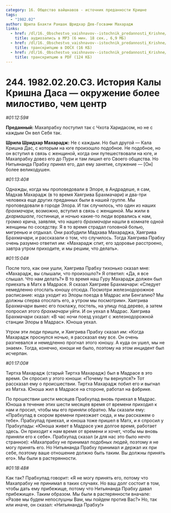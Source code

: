 ```yaml
---
category: 16. Общество вайшнавов - источник преданности Кришне
tags:
  - "1982.02"
author: Шрила Бхакти Ракшак Шридхар Дев-Госвами Махарадж
links:
  - href: /dl/16._Obschestvo_vaishnavov--istochnik_predannosti_Krishne/244_1982.02.20.C3_SridharMj_Istorija_Kaly_Krishna_Dasa--okruzhenie_bolee_milostivo_chem_centr.mp3
    title: аудиозапись в MP3 (6 мин. 18 сек., 6,9 МБ)
  - href: /dl/16._Obschestvo_vaishnavov--istochnik_predannosti_Krishne/244_1982.02.20.C3_SridharMj_Istorija_Kaly_Krishna_Dasa--okruzhenie_bolee_milostivo_chem_centr.docx
    title: транскрипцию в DOCX (16 КБ)
  - href: /dl/16._Obschestvo_vaishnavov--istochnik_predannosti_Krishne/244_1982.02.20.C3_SridharMj_Istorija_Kaly_Krishna_Dasa--okruzhenie_bolee_milostivo_chem_centr.pdf
    title: транскрипцию в PDF (124 КБ)
---
```


# 244. 1982.02.20.C3. История Калы Кришна Даса — окружение более милостиво, чем центр

*#01:12:59#*

**Преданный:** Махапрабху поступил так с Чхота Харидасом, но не с каждым Он вел Себя так.

**Шрила Шридхар Махарадж:** Не с каждым. Но был другой — Кала Кришна Дас, с которым на юге произошло подобное. Не подобное, но он вступил в связь с женщиной, когда они путешествовали на юге, и Махапрабху довез его до Пури и там лишил его Своего общества. Но Нитьянанда Прабху принял его, дал ему занятие, служение — [Он] более великодушен.

*#01:13:40#*

Однажды, когда мы проповедовали в Элоре, в Андрадеше, я сам, Мадхав Махарадж (в то время Хаягрива Брахмачари) и два-три человека еще других преданных были в нашей группе. Мы проповедовали в городе Элора. И так случилось, что один из наших *брахмачари*, возможно, вступил в связь с женщиной. Мы жили в *дхармашале*, гостинице, и ночью какие-то люди ворвались к нам, громко крича, заявляя, что нашего *брахмачари* нашли в комнате одной женщины по соседству. Я в то время страдал головной болью, мигренью и отдыхал. Они разбудили Мадхава Махараджа, Хаягрива Брахмачари, и рассказали о том, что случилось. Тогда Хаягрива Прабху очень разумно ответил им: «Махарадж спит, его здоровье расстроено, завтра утром приходите, и мы решим, что делать».

*#01:15:04#*

После того, как они ушли, Хаягрива Прабху тихонько сказал мне: «Махарадж, вы слышали, что произошло?» Я ответил: «Да, я все слышал. Что нам делать?» В то время наш Гуру Махарадж должен был приехать в Матх в Мадрасе. Я сказал Хаягриве Брахмачари: «Следует немедленно отослать юношу отсюда. Посмотри железнодорожное расписание: кода уходит из Элоры поезда в Мадрас или Бенгалию? Мы должны сперва отослать его, а утром мы посмотрим». Хаягрива Брахмачари вынес его поклажу, постель, на улицу под дерево, а затем попросил этого *брахмачари* уйти. И он уехал в Мадрас. Хаягрива Брахмачари сказал: «В час ночи поезд уходит с железнодорожной станции Элоры в Мадрас». Юноша уехал.

Утром эти люди пришли, и Хаягрива Прабху сказал им: «Когда Махарадж проснулся ночью, я рассказал ему все. Он очень разгневался и немедленно прогнал этого юношу. А куда он ушел, мы не знаем». Тогда, конечно, юноши не было, поэтому на этом инцидент был исчерпан.

*#01:17:00#*

Тиртха Махарадж (старый Тиртха Махарадж) был в Мадрасе в это время. Он спросил у этого юноши: «Почему ты вернулся?» Тот рассказал ему о происшествии. Тиртха Махарадж побил его и выгнал из Матха. Юноша жил в Мадрасе на стороне, работал на фабрике.

По прошествии шести месяцев Прабхупад вновь приехал в Мадрас. Юноша в течение этих шести месяцев время от времени приходил к нам и просил, чтобы мы его приняли обратно. Мы сказали ему: «Прабхупад в скором времени приезжает сюда, и мы расскажем о тебе». Прабхупад приехал, и юноша тоже пришел в Матх, и я спросил у Прабхупады: «Юноша живет в Мадрасе уже долгое время, работает здесь. Он приходит к нам время от времени и хочет, чтобы мы вновь приняли его к себе». Прабхупад сказал (и для нас это было нечто странное): «Махапрабху не принимал подобных людей, поэтому я не могу принять его. Но Нитьянанда Прабху принимал и держал их при себе, поэтому ваше отношение должно быть таким. Вы должны принять его». Мы были в растерянности.

*#01:18:48#*

Как так? Прабхупад говорит: «Я не могу принять его, потому что Махапрабху не принимал в таких случаях. Но ваш долг состоит в том, чтобы дать ему прибежище, потому что Нитьянанда Прабху давал прибежище». Таким образом. Мы были в растерянности вначале: «Разве мы будем непослушны Вам, мы пойдем против Вас?» Но, так или иначе, он сказал: «Нитьянанда Прабху!»

